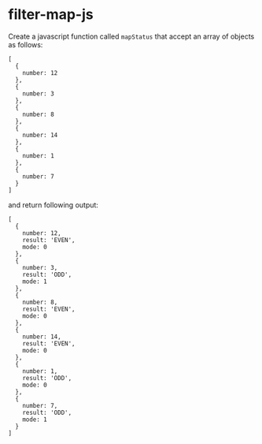 # filter-map-js
Create a javascript function called `mapStatus` that accept an array of objects as follows:
```
[
  {
    number: 12
  },
  {
    number: 3
  },
  {
    number: 8
  },
  {
    number: 14
  },
  {
    number: 1
  },
  {
    number: 7
  }
]
```

and return following output:

```
[
  {
    number: 12,
    result: 'EVEN',
    mode: 0
  },
  {
    number: 3,
    result: 'ODD',
    mode: 1
  },
  {
    number: 8,
    result: 'EVEN',
    mode: 0
  },
  {
    number: 14,
    result: 'EVEN',
    mode: 0
  },
  {
    number: 1,
    result: 'ODD',
    mode: 0
  },
  {
    number: 7,
    result: 'ODD',
    mode: 1
  }
]
```
